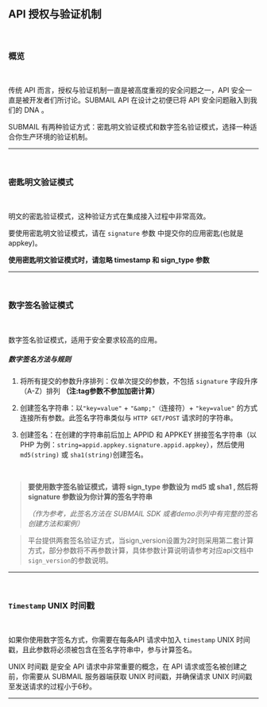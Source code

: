  

## API 授权与验证机制

<br>

### **概览**

<br>

传统 API 而言，授权与验证机制一直是被高度重视的安全问题之一，API 安全一直是被开发者们所讨论。SUBMAIL API 在设计之初便已将 API 安全问题融入到我们的 DNA 。

SUBMAIL  有两种验证方式：密匙明文验证模式和数字签名验证模式，选择一种适合你生产环境的验证机制。

---

<br>

### **密匙明文验证模式**

<br>

明文的密匙验证模式，这种验证方式在集成接入过程中非常高效。

要使用密匙明文验证模式，请在 `signature` 参数 中提交你的应用密匙(也就是appkey)。

**使用密匙明文验证模式时，请忽略 timestamp 和 sign_type 参数**

---

<br>

### **数字签名验证模式**

<br>

数字签名验证模式，适用于安全要求较高的应用。


##### *数字签名方法与规则*

1. 将所有提交的参数升序排列：仅单次提交的参数，不包括 `signature` 字段升序（A-Z）排列 **（注:tag参数不参加加密计算）**

2. 创建签名字符串：以`"key=value"`  + `"&amp;"（`连接符）+ `"key=value"` 的方式连接所有参数。此签名字符串类似与  `HTTP GET/POST` 请求时的字符串。

3. 创建签名：在创建的字符串前后加上 APPID 和 APPKEY 拼接签名字符串（以 PHP 为例：`string=appid.appkey.signature.appid.appkey`），然后使用 `md5(string)` 或 `sha1(string)`创建签名。

   <br>


> **要使用数字签名验证模式，请将 sign_type 参数设为 md5 或 sha1 , 然后将 signature 参数设为你计算的签名字符串**
>
> _（作为参考，此签名方法在 SUBMAIL SDK 或者demo示列中有完整的签名创建方法和案例）_

> 平台提供两套签名验证方式，当sign_version设置为2时则采用第二套计算方式，部分参数将不再参数计算，具体参数计算说明请参考对应api文档中`sign_version`的参数说明。

---

<br>

### **`Timestamp` UNIX 时间戳**

<br>

如果你使用数字签名方式，你需要在每条API 请求中加入 `timestamp` UNIX 时间戳，且此参数将必须被包含在签名字符串中，参与计算签名。

UNIX 时间戳 是安全 API 请求中非常重要的概念，在 API 请求或签名被创建之前，你需要从 SUBMAIL 服务器端获取 UNIX 时间戳，并确保请求 UNIX 时间戳至发送请求的过程小于6秒。

---